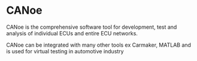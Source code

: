 # CANoe

CANoe is the comprehensive software tool for development, test and analysis of individual ECUs and entire ECU networks.

CANoe can be integrated with many other tools ex Carmaker, MATLAB and is used for virtual testing in automotive industry&#x20;
